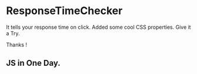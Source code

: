 # ResponseTimeChecker
It tells your response time on click. 
Added some cool CSS properties. Give it a Try.

Thanks !
## JS in One Day.
